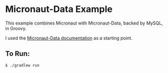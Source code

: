 # Micronaut-Data Example

This example combines Micronaut with Micronaut-Data, backed by MySQL, in Groovy.

I used the [Micronaut-Data documentation](https://micronaut-projects.github.io/micronaut-data/snapshot/guide/)
as a starting point.

## To Run:

    $ ./gradlew run
